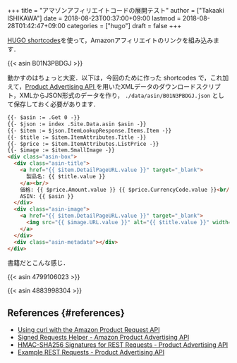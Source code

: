 +++
title = "アマゾンアフィリエイトコードの展開テスト"
author = ["Takaaki ISHIKAWA"]
date = 2018-08-23T00:37:00+09:00
lastmod = 2018-08-28T01:42:47+09:00
categories = ["hugo"]
draft = false
+++

[HUGO shortcodes](https://gohugo.io/templates/shortcode-templates/)を使って，Amazonアフィリエイトのリンクを組み込みます．

{{< asin B01N3PBDGJ >}}

動かすのはちょっと大変．以下は，今回のために作った shortcodes で，これ加えて，[Product Advertising API ](https://affiliate.amazon.co.jp/assoc%5Fcredentials/home)を用いたXMLデータのダウンロードスクリプト，XMLからJSON形式のデータを作り， `./data/asin/B01N3PBDGJ.json` として保存しておく必要があります．

```html
{{- $asin := .Get 0 -}}
{{- $json := index .Site.Data.asin $asin -}}
{{- $item := $json.ItemLookupResponse.Items.Item -}}
{{- $title := $item.ItemAttributes.Title -}}
{{- $price := $item.ItemAttributes.ListPrice -}}
{{- $image := $item.SmallImage -}}
<div class="asin-box">
  <div class="asin-title">
    <a href="{{ $item.DetailPageURL.value }}" target="_blank">
      製品名: {{ $title.value }}
    </a><br/>
    価格: {{ $price.Amount.value }} {{ $price.CurrencyCode.value }}<br/>
    ASIN: {{ $asin }}
  </div>
  <div class="asin-image">
    <a href="{{ $item.DetailPageURL.value }}" target="_blank">
      <img src="{{ $image.URL.value }}" alt="{{ $title.value }}" width="{{ $image.Width.value }}" height="{{ $image.Height.value }}"/>
    </a>
  </div>
  <div class="asin-metadata"></div>
</div>
```

書籍だとこんな感じ．

{{< asin 4799106023 >}}

{{< asin 4883998304 >}}


## References {#references}

-   [Using curl with the Amazon Product Request API](https://frdmtoplay.com/using-curl-with-the-amazon-product-request-api/)
-   [Signed Requests Helper - Amazon Product Advertising API](http://associates-amazon.s3.amazonaws.com/signed-requests/helper/index.html)
-   [HMAC-SHA256 Signatures for REST Requests - Product Advertising API](https://docs.aws.amazon.com/AWSECommerceService/latest/DG/HMACSignatures.html)
-   [Example REST Requests - Product Advertising API](https://docs.aws.amazon.com/AWSECommerceService/latest/DG/rest-signature.html)

